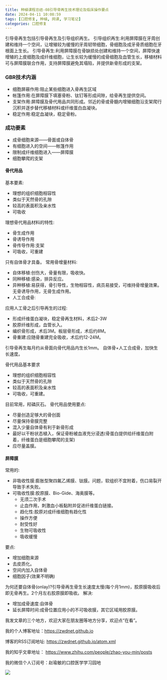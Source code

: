 ```yaml
---
title: 种植课程总结-08引导骨再生技术理论及临床操作要点
date: 2024-04-11 10:08:59
tags: [口腔修复, 种植, 网课, 学习笔记]
categories: 口腔修复
---
```

引导骨再生包括引导骨再生及引导组织再生。
引导组织再生:利用屏障膜在牙周创建和维持一个空间，让增殖较为缓慢的牙周韧带细胞，骨细胞及成牙骨质细胞在牙根面上生长。
引导骨再生:利用屏障膜在骨缺损处创建和维持一个空间，屏障快速增殖的上皮细胞及成纤维细胞，让生长较为缓慢的成骨细胞及血管生长，移植材料可与屏障膜联合作用，支持屏障膜避免其塌陷，并提供新骨形成的支架。
### GBR技术内涵
- 细胞屏蔽作用:阻止某些细胞进入骨再生区域
- 帐篷作用:在屏障膜下填塞骨粉、钛钉等形成间隙，给骨再生提供空间。
- 支架作用:屏障膜及骨代用品共同形成。邻近的骨或骨髓内增殖细胞沿支架爬行沉积并逐步替代移植材料或纤维蛋白血凝块。
- 稳定作用:稳定血凝块，稳定骨粉。
### 成功要素
- 成骨细胞来源——骨面或自体骨
- 有细胞进入的空间——帐篷作用
- 限制成纤维细胞进入——屏障膜
- 细胞攀爬的支架
#### 骨代用品
基本要素:
- 理想的组织细胞相容性
- 类似于天然骨的孔隙
- 较高的表面积及亲水性
- 可吸收

理想骨代用品材料的特性:
- 骨生成作用
- 骨诱导作用
- 骨传导作用:支架
- 可吸收，可重建

只有自体骨才具备。
常用骨增量材料:
- 自体移植:创伤大，骨量有限，吸收快。
- 同种移植:感染，排异反应。
- 异种移植:易获得，骨引导性，生物相容性，病员易接受，可维持骨增量效果。无骨诱导作用，无骨生成作用。
- 人工合成骨:

应用人工骨之后引导再生的过程:
- 形成纤维蛋白凝块，稳定骨再生材料，术后2-3W
- 胶原纤维形成，血管长入。
- 编织骨形成，术后3M。板层骨形成，术后约8M。
- 骨重建:应随骨重建完全吸收，术后约12-24M。

引导骨再生每月约从骨面向骨代用品内生长1mm。
自体骨+人工合成骨，加快生长速度。

骨代用品基本要求
- 理想的组织细胞相容性
- 类似于天然骨的孔隙
- 较高的表面积及亲水性
- 可吸收，可重建。

目前常用，羟磷灰石。
骨代用品使用要点:
- 尽量创造足够大的骨创面
- 尽量保持骨膜完整
- 混入少量自体骨有利于新骨形成
- 最好以干粉状态植入，保证骨粉被血液充分浸透(骨蛋白提供给纤维蛋白附着，纤维蛋白是细胞攀爬的支架)
- 应尽量盖膜。

#### 屏障膜
常用的:
- 非吸收性膜:膨胀型聚四氟乙烯膜、钛膜。问题，软组织不宜附着，伤口易裂开导致手术失败。
- 可吸收性膜:胶原膜、Bio-Gide、海奥膜等。
    - 无须二次手术
    - 止血作用，刺激血小板黏附并促进纤维蛋白链接。
    - 趋化性:胶原对成纤维细胞有趋化性
    - 操作方便
    - 耐受性好
    - 生物可吸收性
    - 吸收缓慢
 
要点:
- 增加细胞来源
- 去皮质化。
- 空间内加入自体骨
- 细胞因子(效果不明确)

为何还要自体骨(onlay)?引导骨再生骨生长速度太慢(每个月1mm)，胶原膜吸收后即无骨再生。2个月左右胶原膜即吸收。
解决:
- 增加成骨速度:自体骨
- 延长屏障时间:成骨位置应用小的不可吸收膜，其它区域用胶原膜。






我发文章的三个地方，欢迎大家在朋友圈等地方分享，欢迎点“在看”。

我的个人博客地址：https://zwdnet.github.io

博客的RSS订阅地址: https://zwdnet.github.io/atom.xml

我的知乎文章地址： https://www.zhihu.com/people/zhao-you-min/posts

我的微信个人订阅号：赵瑜敏的口腔医学学习园地

![](https://zymblog-1258069789.cos.ap-chengdu.myqcloud.com/other/wx.jpg)

